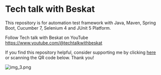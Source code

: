 # Tech talk with Beskat
This repository is for automation test framework with Java, Maven, Spring Boot, Cucumber 7, Selenium 4 and JUnit 5 Platform. 

Follow Tech talk with Beskat on YouTube https://www.youtube.com/@techtalkwithbeskat

If you find this repository helpful, consider supporting me by clicking [here](https://paypal.me/techwithbeskat) or scanning the QR code below. Thank you!

![img_3.png](img_3.png)
